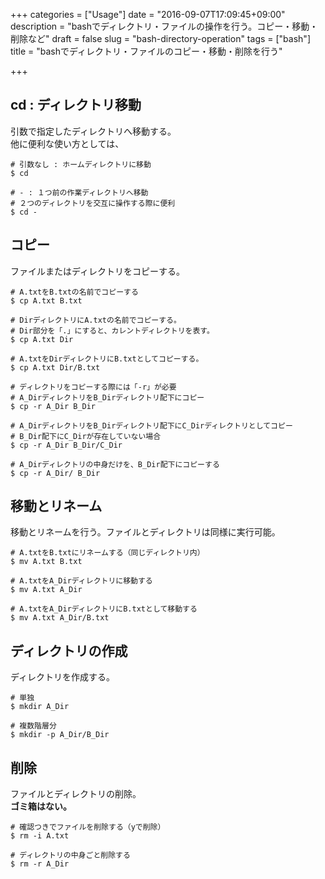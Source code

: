 +++
categories = ["Usage"]
date = "2016-09-07T17:09:45+09:00"
description = "bashでディレクトリ・ファイルの操作を行う。コピー・移動・削除など"
draft = false
slug = "bash-directory-operation"
tags = ["bash"]
title = "bashでディレクトリ・ファイルのコピー・移動・削除を行う"

+++

## cd : ディレクトリ移動
引数で指定したディレクトリへ移動する。  
他に便利な使い方としては、  
```@bash
# 引数なし : ホームディレクトリに移動
$ cd

# - : １つ前の作業ディレクトリへ移動
# ２つのディレクトリを交互に操作する際に便利
$ cd -
```


## コピー
ファイルまたはディレクトリをコピーする。  
```@bash
# A.txtをB.txtの名前でコピーする
$ cp A.txt B.txt

# DirディレクトリにA.txtの名前でコピーする。
# Dir部分を「.」にすると、カレントディレクトリを表す。
$ cp A.txt Dir

# A.txtをDirディレクトリにB.txtとしてコピーする。
$ cp A.txt Dir/B.txt

# ディレクトリをコピーする際には「-r」が必要
# A_DirディレクトリをB_Dirディレクトリ配下にコピー
$ cp -r A_Dir B_Dir

# A_DirディレクトリをB_Dirディレクトリ配下にC_Dirディレクトリとしてコピー
# B_Dir配下にC_Dirが存在していない場合
$ cp -r A_Dir B_Dir/C_Dir

# A_Dirディレクトリの中身だけを、B_Dir配下にコピーする
$ cp -r A_Dir/ B_Dir
```


## 移動とリネーム
移動とリネームを行う。ファイルとディレクトリは同様に実行可能。
```@bash
# A.txtをB.txtにリネームする（同じディレクトリ内）
$ mv A.txt B.txt

# A.txtをA_Dirディレクトリに移動する
$ mv A.txt A_Dir

# A.txtをA_DirディレクトリにB.txtとして移動する
$ mv A.txt A_Dir/B.txt
```


## ディレクトリの作成
ディレクトリを作成する。
```@bash
# 単独
$ mkdir A_Dir

# 複数階層分
$ mkdir -p A_Dir/B_Dir
```


## 削除
ファイルとディレクトリの削除。  
**ゴミ箱はない。**
```@bash
# 確認つきでファイルを削除する（yで削除）
$ rm -i A.txt

# ディレクトリの中身ごと削除する
$ rm -r A_Dir
```
